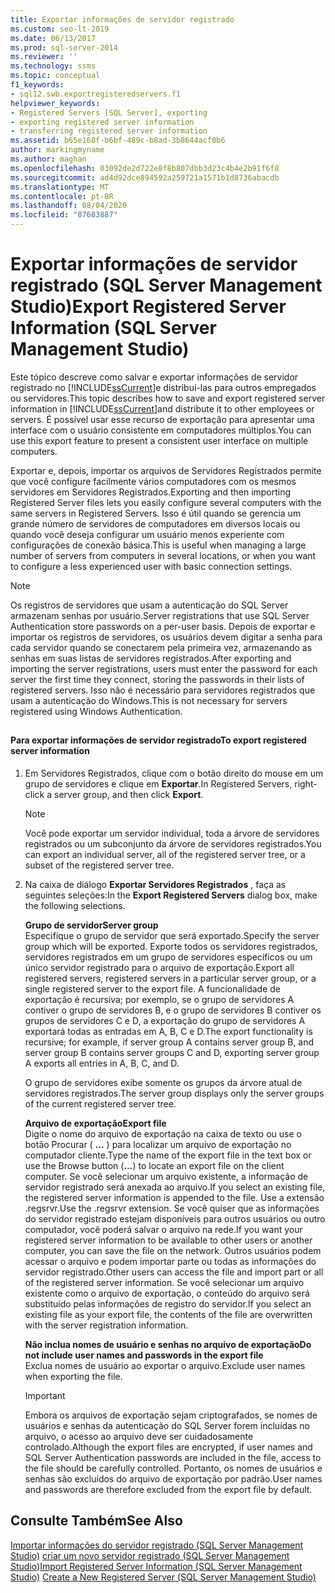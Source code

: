 ```yaml
---
title: Exportar informações de servidor registrado
ms.custom: seo-lt-2019
ms.date: 06/13/2017
ms.prod: sql-server-2014
ms.reviewer: ''
ms.technology: ssms
ms.topic: conceptual
f1_keywords:
- sql12.swb.exportregisteredservers.f1
helpviewer_keywords:
- Registered Servers [SQL Server], exporting
- exporting registered server information
- transferring registered server information
ms.assetid: b65e168f-b6bf-489c-b8ad-3b8644acf0b6
author: markingmyname
ms.author: maghan
ms.openlocfilehash: 03092de2d722e8f8b807dbb3d23c4b4e2b91f6f8
ms.sourcegitcommit: ad4d92dce894592a259721a1571b1d8736abacdb
ms.translationtype: MT
ms.contentlocale: pt-BR
ms.lasthandoff: 08/04/2020
ms.locfileid: "87683887"
---
```

# <a name="export-registered-server-information-sql-server-management-studio"></a><span data-ttu-id="b8db8-102">Exportar informações de servidor registrado (SQL Server Management Studio)</span><span class="sxs-lookup"><span data-stu-id="b8db8-102">Export Registered Server Information (SQL Server Management Studio)</span></span>
  <span data-ttu-id="b8db8-103">Este tópico descreve como salvar e exportar informações de servidor registrado no [!INCLUDE[ssCurrent](../../includes/sscurrent-md.md)]e distribuí-las para outros empregados ou servidores.</span><span class="sxs-lookup"><span data-stu-id="b8db8-103">This topic describes how to save and export registered server information in [!INCLUDE[ssCurrent](../../includes/sscurrent-md.md)]and distribute it to other employees or servers.</span></span> <span data-ttu-id="b8db8-104">É possível usar esse recurso de exportação para apresentar uma interface com o usuário consistente em computadores múltiplos.</span><span class="sxs-lookup"><span data-stu-id="b8db8-104">You can use this export feature to present a consistent user interface on multiple computers.</span></span>  
  
 <span data-ttu-id="b8db8-105">Exportar e, depois, importar os arquivos de Servidores Registrados permite que você configure facilmente vários computadores com os mesmos servidores em Servidores Registrados.</span><span class="sxs-lookup"><span data-stu-id="b8db8-105">Exporting and then importing Registered Server files lets you easily configure several computers with the same servers in Registered Servers.</span></span> <span data-ttu-id="b8db8-106">Isso é útil quando se gerencia um grande número de servidores de computadores em diversos locais ou quando você deseja configurar um usuário menos experiente com configurações de conexão básica.</span><span class="sxs-lookup"><span data-stu-id="b8db8-106">This is useful when managing a large number of servers from computers in several locations, or when you want to configure a less experienced user with basic connection settings.</span></span>  
  
> [!NOTE]  
>  <span data-ttu-id="b8db8-107">Os registros de servidores que usam a autenticação do SQL Server armazenam senhas por usuário.</span><span class="sxs-lookup"><span data-stu-id="b8db8-107">Server registrations that use SQL Server Authentication store passwords on a per-user basis.</span></span> <span data-ttu-id="b8db8-108">Depois de exportar e importar os registros de servidores, os usuários devem digitar a senha para cada servidor quando se conectarem pela primeira vez, armazenando as senhas em suas listas de servidores registrados.</span><span class="sxs-lookup"><span data-stu-id="b8db8-108">After exporting and importing the server registrations, users must enter the password for each server the first time they connect, storing the passwords in their lists of registered servers.</span></span> <span data-ttu-id="b8db8-109">Isso não é necessário para servidores registrados que usam a autenticação do Windows.</span><span class="sxs-lookup"><span data-stu-id="b8db8-109">This is not necessary for servers registered using Windows Authentication.</span></span>  
  
##  <a name="SSMSProcedure"></a>  
  
#### <a name="to-export-registered-server-information"></a><span data-ttu-id="b8db8-110">Para exportar informações de servidor registrado</span><span class="sxs-lookup"><span data-stu-id="b8db8-110">To export registered server information</span></span>  
  
1.  <span data-ttu-id="b8db8-111">Em Servidores Registrados, clique com o botão direito do mouse em um grupo de servidores e clique em **Exportar**.</span><span class="sxs-lookup"><span data-stu-id="b8db8-111">In Registered Servers, right-click a server group, and then click **Export**.</span></span>  
  
    > [!NOTE]  
    >  <span data-ttu-id="b8db8-112">Você pode exportar um servidor individual, toda a árvore de servidores registrados ou um subconjunto da árvore de servidores registrados.</span><span class="sxs-lookup"><span data-stu-id="b8db8-112">You can export an individual server, all of the registered server tree, or a subset of the registered server tree.</span></span>  
  
2.  <span data-ttu-id="b8db8-113">Na caixa de diálogo **Exportar Servidores Registrados** , faça as seguintes seleções:</span><span class="sxs-lookup"><span data-stu-id="b8db8-113">In the **Export Registered Servers** dialog box, make the following selections.</span></span>  
  
     <span data-ttu-id="b8db8-114">**Grupo de servidor**</span><span class="sxs-lookup"><span data-stu-id="b8db8-114">**Server group**</span></span>  
     <span data-ttu-id="b8db8-115">Especifique o grupo de servidor que será exportado.</span><span class="sxs-lookup"><span data-stu-id="b8db8-115">Specify the server group which will be exported.</span></span> <span data-ttu-id="b8db8-116">Exporte todos os servidores registrados, servidores registrados em um grupo de servidores específicos ou um único servidor registrado para o arquivo de exportação.</span><span class="sxs-lookup"><span data-stu-id="b8db8-116">Export all registered servers, registered servers in a particular server group, or a single registered server to the export file.</span></span> <span data-ttu-id="b8db8-117">A funcionalidade de exportação é recursiva; por exemplo, se o grupo de servidores A contiver o grupo de servidores B, e o grupo de servidores B contiver os grupos de servidores C e D, a exportação do grupo de servidores A exportará todas as entradas em A, B, C e D.</span><span class="sxs-lookup"><span data-stu-id="b8db8-117">The export functionality is recursive; for example, if server group A contains server group B, and server group B contains server groups C and D, exporting server group A exports all entries in A, B, C, and D.</span></span>  
  
     <span data-ttu-id="b8db8-118">O grupo de servidores exibe somente os grupos da árvore atual de servidores registrados.</span><span class="sxs-lookup"><span data-stu-id="b8db8-118">The server group displays only the server groups of the current registered server tree.</span></span>  
  
     <span data-ttu-id="b8db8-119">**Arquivo de exportação**</span><span class="sxs-lookup"><span data-stu-id="b8db8-119">**Export file**</span></span>  
     <span data-ttu-id="b8db8-120">Digite o nome do arquivo de exportação na caixa de texto ou use o botão Procurar ( **...** ) para localizar um arquivo de exportação no computador cliente.</span><span class="sxs-lookup"><span data-stu-id="b8db8-120">Type the name of the export file in the text box or use the Browse button (**...**) to locate an export file on the client computer.</span></span> <span data-ttu-id="b8db8-121">Se você selecionar um arquivo existente, a informação de servidor registrado será anexada ao arquivo.</span><span class="sxs-lookup"><span data-stu-id="b8db8-121">If you select an existing file, the registered server information is appended to the file.</span></span> <span data-ttu-id="b8db8-122">Use a extensão .regsrvr.</span><span class="sxs-lookup"><span data-stu-id="b8db8-122">Use the .regsrvr extension.</span></span> <span data-ttu-id="b8db8-123">Se você quiser que as informações do servidor registrado estejam disponíveis para outros usuários ou outro computador, você poderá salvar o arquivo na rede.</span><span class="sxs-lookup"><span data-stu-id="b8db8-123">If you want your registered server information to be available to other users or another computer, you can save the file on the network.</span></span> <span data-ttu-id="b8db8-124">Outros usuários podem acessar o arquivo e podem importar parte ou todas as informações do servidor registrado.</span><span class="sxs-lookup"><span data-stu-id="b8db8-124">Other users can access the file and import part or all of the registered server information.</span></span> <span data-ttu-id="b8db8-125">Se você selecionar um arquivo existente como o arquivo de exportação, o conteúdo do arquivo será substituído pelas informações de registro do servidor.</span><span class="sxs-lookup"><span data-stu-id="b8db8-125">If you select an existing file as your export file, the contents of the file are overwritten with the server registration information.</span></span>  
  
     <span data-ttu-id="b8db8-126">**Não inclua nomes de usuário e senhas no arquivo de exportação**</span><span class="sxs-lookup"><span data-stu-id="b8db8-126">**Do not include user names and passwords in the export file**</span></span>  
     <span data-ttu-id="b8db8-127">Exclua nomes de usuário ao exportar o arquivo.</span><span class="sxs-lookup"><span data-stu-id="b8db8-127">Exclude user names when exporting the file.</span></span>  
  
    > [!IMPORTANT]  
    >  <span data-ttu-id="b8db8-128">Embora os arquivos de exportação sejam criptografados, se nomes de usuários e senhas da autenticação do SQL Server forem incluídas no arquivo, o acesso ao arquivo deve ser cuidadosamente controlado.</span><span class="sxs-lookup"><span data-stu-id="b8db8-128">Although the export files are encrypted, if user names and SQL Server Authentication passwords are included in the file, access to the file should be carefully controlled.</span></span> <span data-ttu-id="b8db8-129">Portanto, os nomes de usuários e senhas são excluídos do arquivo de exportação por padrão.</span><span class="sxs-lookup"><span data-stu-id="b8db8-129">User names and passwords are therefore excluded from the export file by default.</span></span>  
  
## <a name="see-also"></a><span data-ttu-id="b8db8-130">Consulte Também</span><span class="sxs-lookup"><span data-stu-id="b8db8-130">See Also</span></span>  
 <span data-ttu-id="b8db8-131">[Importar informações do servidor registrado &#40;SQL Server Management Studio&#41;](import-registered-server-information-sql-server-management-studio.md) [criar um novo servidor registrado &#40;SQL Server Management Studio](create-a-new-registered-server-sql-server-management-studio.md)&#41;</span><span class="sxs-lookup"><span data-stu-id="b8db8-131">[Import Registered Server Information &#40;SQL Server Management Studio&#41;](import-registered-server-information-sql-server-management-studio.md) [Create a New Registered Server &#40;SQL Server Management Studio&#41;](create-a-new-registered-server-sql-server-management-studio.md)</span></span>  
  
  
